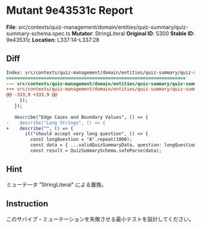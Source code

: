 # Mutant 9e43531c Report

**File**: src/contexts/quiz-management/domain/entities/quiz-summary/quiz-summary-schema.spec.ts
**Mutator**: StringLiteral
**Original ID**: 5300
**Stable ID**: 9e43531c
**Location**: L337:14–L337:28

## Diff

```diff
Index: src/contexts/quiz-management/domain/entities/quiz-summary/quiz-summary-schema.spec.ts
===================================================================
--- src/contexts/quiz-management/domain/entities/quiz-summary/quiz-summary-schema.spec.ts	original
+++ src/contexts/quiz-management/domain/entities/quiz-summary/quiz-summary-schema.spec.ts	mutated #5300
@@ -333,9 +333,9 @@
     });
   });
 
   describe("Edge Cases and Boundary Values", () => {
-    describe("Long Strings", () => {
+    describe("", () => {
       it("should accept very long question", () => {
         const longQuestion = "A".repeat(1000);
         const data = { ...validQuizSummaryData, question: longQuestion };
         const result = QuizSummarySchema.safeParse(data);
```

## Hint

ミューテータ "StringLiteral" による置換。

## Instruction

このサバイブ・ミューテーションを失敗させる最小テストを設計してください。

